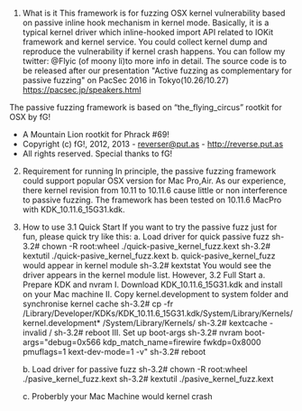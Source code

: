 1. What is it
  This framework is for fuzzing OSX kernel vulnerability based on passive inline hook mechanism in kernel mode.
Basically, it is a typical kernel driver which inline-hooked import API related to IOKit framework and kernel service.
You could collect kernel dump and reproduce the vulnerability if kernel crash happens.
You can follow my twitter: @Flyic (of moony li)to more info in detail.
The source code is to be released after our presentation "Active fuzzing as complementary for passive fuzzing" on PacSec 2016 in Tokyo(10.26/10.27)
https://pacsec.jp/speakers.html
 
  The passive fuzzing framework is based on “the_flying_circus” rootkit for OSX by fG!
 * A Mountain Lion rootkit for Phrack #69!
 * Copyright (c) fG!, 2012, 2013 - reverser@put.as - http://reverse.put.as
 * All rights reserved.
  Special thanks to fG!

2. Requirement for running
  In principle, the passive fuzzing framework could support popular OSX version for Mac Pro,Air. 
  As our experience, there kernel revision from 10.11 to 10.11.6 cause little or non interference to passive fuzzing. 
  The framework has been tested on 10.11.6 MacPro with KDK_10.11.6_15G31.kdk.

3. How to use
3.1 Quick Start
    If you want to try the passive fuzz just for fun, please quick try like this:
    a. Load driver for  quick passive fuzz
        sh-3.2# chown -R root:wheel ./quick-pasive_kernel_fuzz.kext
        sh-3.2# kextutil ./quick-pasive_kernel_fuzz.kext
    b. quick-pasive_kernel_fuzz would appear in kernel module
        sh-3.2# kextstat
        You would see the driver appears in the kernel module list. However, 
3.2 Full Start
    a. Prepare KDK and nvram 
        I. Download KDK_10.11.6_15G31.kdk and install on your Mac machine
        II. Copy kernel.development to system folder and synchronise kernel cache
            sh-3.2# cp -fr /Library/Developer/KDKs/KDK_10.11.6_15G31.kdk/System/Library/Kernels/kernel.development* /System/Library/Kernels/
            sh-3.2# kextcache -invalid /
            sh-3.2# reboot
        III. Set up boot-args 
            sh-3.2# nvram boot-args="debug=0x566 kdp_match_name=firewire fwkdp=0x8000 pmuflags=1 kext-dev-mode=1  -v"
            sh-3.2# reboot

    b. Load driver for passive fuzz
        sh-3.2# chown -R root:wheel ./pasive_kernel_fuzz.kext
        sh-3.2# kextutil ./pasive_kernel_fuzz.kext

    c. Proberbly your Mac Machine would kernel crash 
